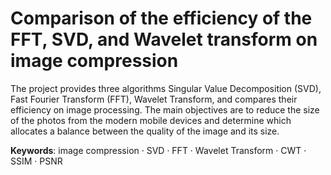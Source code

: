# Comparison of the efficiency of the FFT, SVD, and Wavelet transform on image compression
  The project provides three algorithms Singular Value Decomposition (SVD), Fast Fourier Transform (FFT), Wavelet Transform, and compares their efficiency on image processing. The main objectives are to reduce the size of the photos from the modern mobile devices and determine which allocates a balance between the quality of the image and its size.
  
  **Keywords**: image compression · SVD · FFT · Wavelet Transform · CWT · SSIM · PSNR
